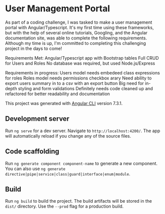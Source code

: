 # User Management Portal
As part of a coding challenge, I was tasked to make a user management portal with Angular/Typescript. It's my first time using these frameworks, but with the help of several online tutorials, Googling, and the Angular documentation site, was able to complete the following requirements. Although my time is up, I'm committed to completing this challenging project in the days to come!

Requirements Met:
Angular/Typescript app with Bootstrap tables
Full CRUD for Users and Roles
No database was required, but used Node.js/Express

Requirements in progress:
Users model needs embedeed class expressions for roles
Roles model needs permissions checkbox arary
Need ability to export users summary in to a csv with an export button
Big need for in-depth styling and form validations
Definitely needs code cleaned up and refactored for better readability and documentation


This project was generated with [Angular CLI](https://github.com/angular/angular-cli) version 7.3.1.

## Development server

Run `ng serve` for a dev server. Navigate to `http://localhost:4200/`. The app will automatically reload if you change any of the source files.

## Code scaffolding

Run `ng generate component component-name` to generate a new component. You can also use `ng generate directive|pipe|service|class|guard|interface|enum|module`.

## Build

Run `ng build` to build the project. The build artifacts will be stored in the `dist/` directory. Use the `--prod` flag for a production build.
